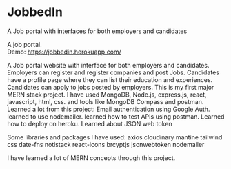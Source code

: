 # JobbedIn
A Job portal with interfaces for both employers and candidates


A job portal. <br>
Demo: https://jobbedin.herokuapp.com/


A Job portal website with interface for both employers and candidates. 
Employers can register and register companies and post Jobs. 
Candidates have a profile page where they can list their education and experiences. 
Candidates can apply to jobs posted by employers. 
This is my first major MERN stack project. 
I have used MongoDB, Node.js, express.js, react, javascript, html, css. 
and tools like MongoDB Compass and postman. 
Learned a lot from this project: 
Email authentication using Google Auth. 
learned to use nodemailer. 
learned how to test APIs using postman. 
Learned how to deploy on heroku. 
Learned about JSON web token 

Some libraries and packages I have used: 
axios 
cloudinary
mantine
tailwind css
date-fns
notistack
react-icons
brcyptjs
jsonwebtoken
nodemailer

I have learned a lot of MERN concepts through this project. 
